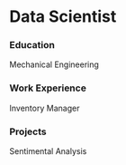 # Data Scientist

### Education
Mechanical Engineering

### Work Experience 
Inventory Manager

### Projects 
Sentimental Analysis

